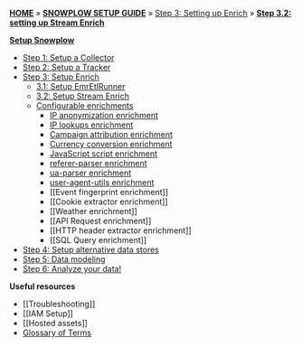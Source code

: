 [**HOME**](Home) » [**SNOWPLOW SETUP GUIDE**](Setting-up-Snowplow) » [Step 3: Setting up Enrich](Setting-up-enrich) » [**Step 3.2: setting up Stream Enrich**](Setting-up-Stream-Enrich)

[**Setup Snowplow**](Setting-up-Snowplow)  

- [Step 1: Setup a Collector](setting-up-a-collector)  
- [Step 2: Setup a Tracker](setting-up-a-tracker)  
- [Step 3: Setup Enrich](setting-up-enrich)  
  - [3.1: Setup EmrEtlRunner](setting-up-EmrEtlrunner)
  - [3.2: Setup Stream Enrich](setting-up-stream-enrich)
  - [Configurable enrichments](Configurable-enrichments)
    - [IP anonymization enrichment](IP-anonymization-enrichment)
    - [IP lookups enrichment](IP-lookups-enrichment)
    - [Campaign attribution enrichment](campaign-attribution-enrichment)
    - [Currency conversion enrichment](currency-conversion-enrichment)
    - [JavaScript script enrichment](JavaScript-script-enrichment)
    - [referer-parser enrichment](referer-parser-enrichment)
    - [ua-parser enrichment](ua-parser-enrichment)
    - [user-agent-utils enrichment](user-agent-utils-enrichment)
    - [[Event fingerprint enrichment]]
    - [[Cookie extractor enrichment]]
    - [[Weather enrichment]]
    - [[API Request enrichment]]
    - [[HTTP header extractor enrichment]]
    - [[SQL Query enrichment]]
- [Step 4: Setup alternative data stores](setting-up-alternative-data-stores)  
- [Step 5: Data modeling](getting-started-with-data-modeling)  
- [Step 6: Analyze your data!](getting-started-analyzing-snowplow-data) 

**Useful resources**  

- [[Troubleshooting]]  
- [[IAM Setup]]   
- [[Hosted assets]]  
- [Glossary of Terms](Glossary)
